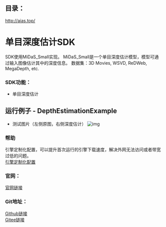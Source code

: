 ## 目录：
http://aias.top/


# 单目深度估计SDK
SDK使用MiDaS_Small实现。
MiDaS_Small是一个单目深度估计模型，模型可通过输入图像估计其中的深度信息。
数据集：3D Movies, WSVD, ReDWeb, MegaDepth, etc.           
                
### SDK功能：
-  单目深度估计

## 运行例子 - DepthEstimationExample
- 测试图片（左侧原图，右侧深度估计）
![img](https://aias-home.oss-cn-beijing.aliyuncs.com/AIAS/depth_estimation_sdk/depth.png)

### 帮助 
引擎定制化配置，可以提升首次运行的引擎下载速度，解决外网无法访问或者带宽过低的问题。         
[引擎定制化配置](http://aias.top/engine_cpu.html)


### 官网：
[官网链接](http://www.aias.top/)

### Git地址：   
[Github链接](https://github.com/mymagicpower/AIAS)    
[Gitee链接](https://gitee.com/mymagicpower/AIAS)   